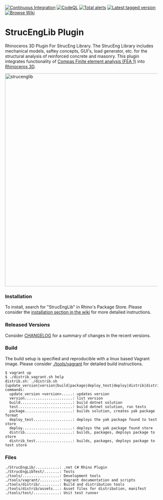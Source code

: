 [![Continuous Integration](https://github.com/kfmResearch-NumericsTeam/StrucEng_Library_Plug_in/actions/workflows/distrib_sh_build.yml/badge.svg?branch=master)](https://github.com/kfmResearch-NumericsTeam/StrucEng_Library_Plug_in/actions/workflows/distrib_sh_build.yml)
[![CodeQL](https://github.com/kfmResearch-NumericsTeam/StrucEng_Library_Plug_in/actions/workflows/codeql-analysis.yml/badge.svg)](https://github.com/kfmResearch-NumericsTeam/StrucEng_Library_Plug_in/actions/workflows/codeql-analysis.yml)
[![Total alerts](https://img.shields.io/lgtm/alerts/g/kfmResearch-NumericsTeam/StrucEng_Library_Plug_in.svg?logo=lgtm&logoWidth=18)](https://lgtm.com/projects/g/kfmResearch-NumericsTeam/StrucEng_Library_Plug_in/alerts/)
[![Latest tagged version](https://img.shields.io/github/v/tag/kfmResearch-NumericsTeam/StrucEng_Library_Plug_in.svg)](https://github.com/kfmResearch-NumericsTeam/StrucEng_Library_Plug_in/blob/master/CHANGELOG)
[![Browse Wiki](https://img.shields.io/badge/Browse-Wiki-lightgrey)](https://github.com/kfmResearch-NumericsTeam/StrucEng_Library_Plug_in/wiki)


# StrucEngLib Plugin
Rhinoceros 3D Plugin For StrucEng Library. The StrucEng Library includes mechanical models, saftey concepts, GUI's, load generator, etc. for the structural analysis of reinforced concrete and masonry. This plugin integrates functionality of [Compas Finite element analysis (FEA 1)](https://compas.dev/compas_fea/latest/index.html) into [Rhinoceros 3D](https://www.rhino3d.com/de/).

  
<p align="left">
    <img src="https://user-images.githubusercontent.com/2311941/183869882-6bfad852-f495-4ffc-91e1-8e0277bd8fd5.png" alt="strucenglib" width="700"/>
</p>

### Installation
To install, search for "StrucEngLib" in Rhino's Package Store. Please consider
the [installation section in the
wiki](https://github.com/kfmResearch-NumericsTeam/StrucEng_Library_Plug_in/wiki/Installation)
for more detailed instructions.

### Released Versions
Consider [CHANGELOG](./CHANGELOG) for a summary of changes in the recent versions. 

### Build
The build setup is specified and reproducible with a linux based Vagrant image.
Please consider [./tools/vagrant](./tools/vagrant) for detailed build instructions. 
```
$ vagrant up
$ ./distrib_vagrant.sh help
distrib.sh: ./distrib.sh {update_version|version|build|package|deploy_test|deploy|distrib|distrib_test}
commands: 
  update_version <version>.....: updates version
  version......................: list version
  build........................: build dotnet solution
  test.........................: build dotnet solution, run tests
  package......................: builds solution, creates yak package format
  deploy_test..................: deploys the yak package found to test store
  deploy.......................: deploys the yak package found store
  distrib......................: builds, packages, deploys package to store
  distrib_test.................: builds, packages, deploys package to test store
```
### Files
```
./StrucEngLib/...........: .net C# Rhino Plugin
./StrucEngLibTest/.......: Tests
./tools/.................: Development tools
./tools/vagrant/.........: Vagrant documentation and scripts
./tools/distrib/.........: Build and distribution tools
./tools/distrib/assets...: Asset files for distribution, manifest
./tools/test/............: Unit test runner
```
